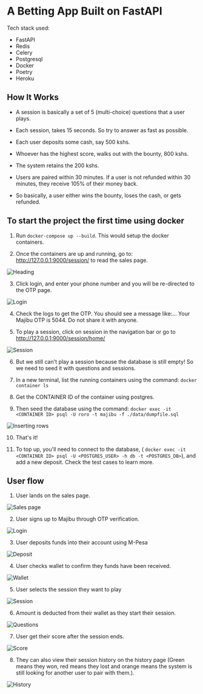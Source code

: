 # A Betting App Built on FastAPI

Tech stack used:
- FastAPI
- Redis
- Celery
- Postgresql
- Docker
- Poetry
- Heroku

## How It Works
- A session is basically a set of 5 (multi-choice) questions that a user plays.

- Each session, takes 15 seconds. So try to answer as fast as possible.

- Each user deposits some cash, say 500 kshs.

- Whoever has the highest score, walks out with the bounty, 800 kshs.

- The system retains the 200 kshs.

- Users are paired within 30 minutes. If a user is not refunded within 30 minutes, they receive 105% of their money back.

- So basically, a user either wins the bounty, loses the cash, or gets refunded.

## To start the project the first time using docker

1. Run `docker-compose up --build`. This would setup the docker containers.

2. Once the containers are up and running, go to: http://127.0.0.1:9000/session/ to read the sales page.

![Heading](images/heading.jpg)

3. Click login, and enter your phone number and you will be re-directed to the OTP page.

![Login](images/login.jpg)

4. Check the logs to get the OTP. You should see a message like:... Your Majibu OTP is 5044. Do not share it with anyone.

5. To play a session, click on session in the navigation bar or go to http://127.0.0.1:9000/session/home/

![Session](images/session.jpg)

6. But we still can't play a session because the database is still empty! So we need to seed it with questions and sessions.

7. In a new terminal, list the running containers using the command: `docker container ls` 

8. Get the CONTAINER ID of the container using postgres.

9. Then seed the database using the command: `docker exec -it <CONTAINER ID> psql -U roro -t majibu -f ./data/dumpfile.sql`

![Inserting rows](images/insert.jpg)

10. That's it!

11. To top up, you'll need to connect to the database, ( `docker exec -it <CONTAINER ID> psql -U <POSTGRES_USER> -h db -t <POSTGRES_DB>`), and add a new deposit. Check the test cases to learn more.


## User flow
1. User lands on the sales page.

![Sales page](images/heading.jpg)

2. User signs up to Majibu through OTP verification.

![Login](images/login.jpg)

3. User deposits funds into their account using M-Pesa

![Deposit](images/deposit.png)

4. User checks wallet to confirm they funds have been received.

![Wallet](images/wallet_history.jpg)

5. User selects the session they want to play

![Session](images/session.jpg)

6. Amount is deducted from their wallet as they start their session.

![Questions](images/questions.jpg)

7. User get their score after the session ends.

![Score](images/score.jpg)

8. They can also view their session history on the history page (Green means they won, red means they lost and orange means the system is still looking for another user to pair with them.).

![History](images/session_history.png)
